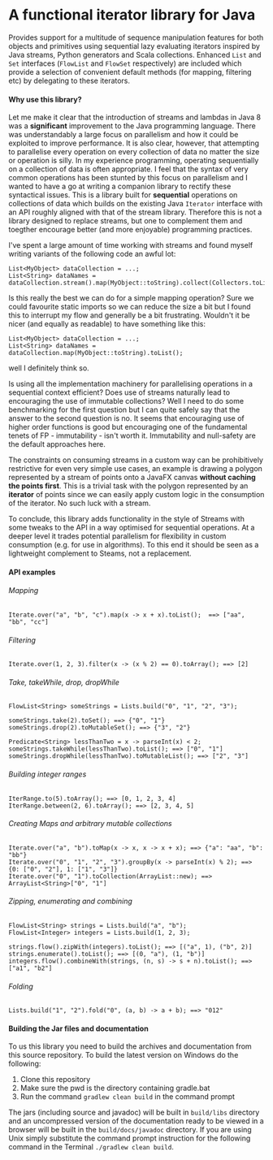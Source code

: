 # A functional iterator library for Java

Provides support for a multitude of sequence manipulation 
features for both objects and primitives using sequential 
lazy evaluating iterators inspired by Java streams, Python generators 
and Scala collections. Enhanced `List` and `Set` interfaces (`FlowList` and `FlowSet` respectively)
are included which provide a selection of convenient default methods (for mapping, filtering etc) by delegating
to these iterators.

#### Why use this library?

Let me make it clear that the introduction of streams and lambdas in Java 8 was a **significant** improvement to the Java programming language. There was understandably a large focus on parallelism and how it could be exploited to improve performance. It is also clear, however, that attempting to parallelise every operation on every collection of data no matter the size or operation is silly. In my experience programming, operating sequentially on a collection of data is often appropriate. I feel that the syntax of very common operations has been stunted by this focus on parallelism and I wanted to have a go at writing a companion library to rectify these syntactical issues. This is a library built for **sequential** operations on collections of data which builds on the existing Java `Iterator` interface with an API roughly aligned with that of the stream library. Therefore this is not a library designed to replace streams, but one to complement them and toegther encourage better (and more enjoyable) programming practices.

I've spent a large amount of time working with streams and found myself writing variants of the following code an awful lot:

```
List<MyObject> dataCollection = ...;
List<String> dataNames = dataCollection.stream().map(MyObject::toString).collect(Collectors.toList());

```

Is this really the best we can do for a simple mapping operation? Sure we could favourite static imports so we can reduce the size a bit but I found this to interrupt my flow and generally be a bit frustrating. Wouldn't it be nicer (and equally as readable) to have something like this:

```
List<MyObject> dataCollection = ...;
List<String> dataNames = dataCollection.map(MyObject::toString).toList();
```
well I definitely think so.

Is using all the implementation machinery for parallelising operations in a sequential context efficient? Does use of streams naturally lead to encouraging the use of immutable collections? Well I need to do some benchmarking for the first question but I can quite safely say that the answer to the second question is no. It seems that encouraging use of higher order functions is good but encouraging one of the fundamental tenets of FP - immutability - isn't worth it. Immutability and null-safety are the default approaches here.  


The constraints on consuming streams in a custom way can be prohibitively restrictive for even very simple use cases, an example is drawing a polygon represented by a stream of points onto a JavaFX canvas **without caching the points first**. This is a trivial task with the polygon represented by an **iterator** of points since we can easily apply custom logic in the consumption of the iterator. No such luck with a stream.


To conclude, this library adds functionality in the style of Streams with some tweaks to the API in a way optimised for sequential operations. At a deeper level it trades potential parallelism for flexibility in custom consumption (e.g. for use in algorithms). To this end it should be seen as a lightweight complement to Steams, not a replacement.

#### API examples

###### Mapping

``` 
Iterate.over("a", "b", "c").map(x -> x + x).toList();  ==> ["aa", "bb", "cc"]
```

###### Filtering

```
Iterate.over(1, 2, 3).filter(x -> (x % 2) == 0).toArray(); ==> [2]
```

###### Take, takeWhile, drop, dropWhile

```
FlowList<String> someStrings = Lists.build("0", "1", "2", "3");

someStrings.take(2).toSet(); ==> {"0", "1"}
someStrings.drop(2).toMutableSet(); ==> {"3", "2"}

Predicate<String> lessThanTwo = x -> parseInt(x) < 2;
someStrings.takeWhile(lessThanTwo).toList(); ==> ["0", "1"]
someStrings.dropWhile(lessThanTwo).toMutableList(); ==> ["2", "3"]
```

###### Building integer ranges

```
IterRange.to(5).toArray(); ==> [0, 1, 2, 3, 4]
IterRange.between(2, 6).toArray(); ==> [2, 3, 4, 5]
```

###### Creating Maps and arbitrary mutable collections

```
Iterate.over("a", "b").toMap(x -> x, x -> x + x); ==> {"a": "aa", "b": "bb"}
Iterate.over("0", "1", "2", "3").groupBy(x -> parseInt(x) % 2); ==> {0: ["0", "2"], 1: ["1", "3"]}
Iterate.over("0", "1").toCollection(ArrayList::new); ==> ArrayList<String>["0", "1"]
```

###### Zipping, enumerating and combining

```
FlowList<String> strings = Lists.build("a", "b");
FlowList<Integer> integers = Lists.build(1, 2, 3);

strings.flow().zipWith(integers).toList(); ==> [("a", 1), ("b", 2)]
strings.enumerate().toList(); ==> [(0, "a"), (1, "b")]
integers.flow().combineWith(strings, (n, s) -> s + n).toList(); ==> ["a1", "b2"]
```

###### Folding
```
Lists.build("1", "2").fold("0", (a, b) -> a + b); ==> "012"
```

#### Building the Jar files and documentation

To us this library you need to build the archives and documentation from this source 
repository. To build the latest version on Windows do the following:

1. Clone this repository
2. Make sure the pwd is the directory containing gradle.bat
3. Run the command `gradlew clean build` in the command prompt

The jars (including source and javadoc) will be built in `build/libs` directory and an uncompressed 
version of the documentation ready to be viewed in a browser will be built in the `build/docs/javadoc` 
directory. If you are using Unix simply substitute the command prompt instruction for the following 
command in the Terminal `./gradlew clean build`.

